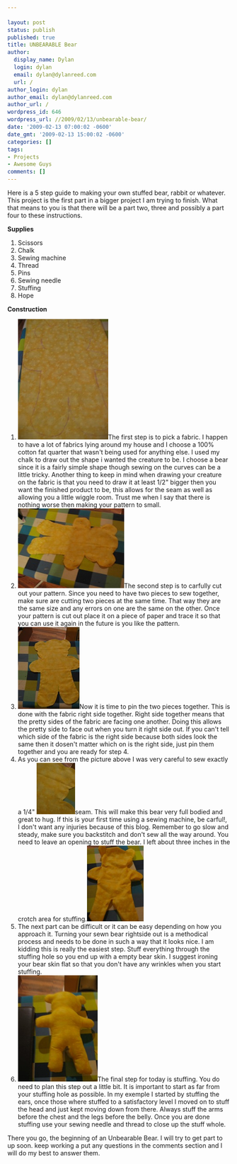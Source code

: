 ```yaml
---

layout: post
status: publish
published: true
title: UNBEARABLE Bear
author:
  display_name: Dylan
  login: dylan
  email: dylan@dylanreed.com
  url: /
author_login: dylan
author_email: dylan@dylanreed.com
author_url: /
wordpress_id: 646
wordpress_url: //2009/02/13/unbearable-bear/
date: '2009-02-13 07:00:02 -0600'
date_gmt: '2009-02-13 15:00:02 -0600'
categories: []
tags:
- Projects
- Awesome Guys
comments: []
---
```


Here is a 5 step guide to making your own stuffed bear, rabbit or whatever. This project is the first part in a bigger project I am trying to finish. What that means to you is that there will be a part two, three and possibly a part four to these instructions.

**Supplies**

  1. Scissors
  2. Chalk
  3. Sewing machine
  4. Thread
  5. Pins
  6. Sewing needle
  7. Stuffing
  8. Hope
  


  
**Construction**

  1. [![step1][1]][2]The first step is to pick a fabric. I happen to have a lot of fabrics lying around my house and I choose a 100% cotton fat quarter that wasn't being used for anything else. I used my chalk to draw out the shape i wanted the creature to be.  I choose a bear since it is a fairly simple shape though sewing on the curves can be a little tricky. Another thing to keep in mind when drawing your creature on the fabric is that you need to draw it at least 1/2" bigger then you want the finished product to be, this allows for the seam as well as allowing you a little wiggle room. Trust me when I say that there is nothing worse then making your pattern to small.
  2. [![step2][3]][4]The second step is to carfully cut out your pattern. Since you need to have two pieces to sew together, make sure are cutting two pieces at the same time. That way they are the same size and any errors on one are the same on the other. Once your pattern is cut out place it on a piece of paper and trace it so that you can use it again in the future is you like the pattern. 
  3. [![step3][5]][6]Now it is time to pin the two pieces together. This is done with the fabric right side together. Right side together means that the pretty sides of the fabric are facing one another. Doing this allows the pretty side to face out when you turn it right side out. If you can't tell which side of the fabric is the right side because both sides look the same then it dosen't matter which on is the right side, just pin them together and you are ready for step 4.
  4. As you can see from the picture above I was very careful to sew exactly a 1/4" [![step3-2][7]][8]seam. This will make this bear very full bodied and great to hug. If this is your first time using a sewing machine, be carful!, I don't want any injuries because of this blog. Remember to go slow and steady, make sure you backstitch and don't sew all the way around. You need to leave an opening to stuff the bear. I left about three inches in the crotch area for stuffing.[![step4][9]][10]
  5. The next part can be difficult or it can be easy depending on how you approach it. Turning your sewn bear rightside out is a methodical process and needs to be done in such a way that it looks nice. I am kidding this is really the easiest step. Stuff everything through the stuffing hole so you end up with a empty bear skin. I suggest ironing your bear skin flat so that you don't have any wrinkles when you start stuffing.
  6. [![step5][11]][12]The final step for today is stuffing. You do need to plan this step out a little bit. It is important to start as far from your stuffing hole as possible. In my exemple I started by stuffing the ears, once those where stuffed to a satisfactory level I moved on to stuff the head and just kept moving down from there. Always stuff the arms before the chest and the legs before the belly. Once you are done stuffing use your sewing needle and thread to close up the stuff whole.
  


   [1]: /media/2009/02/step1-thumb.jpg
   [2]: /media/2009/02/step1.jpg
   [3]: /media/2009/02/step2-thumb.jpg
   [4]: /media/2009/02/step2.jpg
   [5]: /media/2009/02/step3-thumb.jpg
   [6]: /media/2009/02/step3.jpg
   [7]: /media/2009/02/step3-2-thumb.jpg
   [8]: /media/2009/02/step3-2.jpg
   [9]: /media/2009/02/step4-thumb.jpg
   [10]: /media/2009/02/step4.jpg
   [11]: /media/2009/02/step5-thumb.jpg
   [12]: /media/2009/02/step5.jpg

  
 

 

There you go, the beginning of an Unbearable Bear. I will try to get part to up soon. keep working a put any questions in the comments section and I will do my best to answer them.
